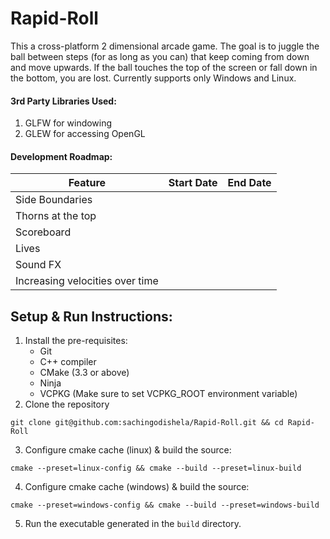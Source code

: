 # Rapid-Roll
This a cross-platform 2 dimensional arcade game. The goal is to juggle the ball between steps (for as long as you can) that keep coming from down and move upwards. If the ball touches the top of the screen or fall down in the bottom, you are lost.
Currently supports only Windows and Linux.
#### 3rd Party Libraries Used:
1. GLFW for windowing
2. GLEW for accessing OpenGL
#### Development Roadmap:
|Feature|Start Date|End Date|
|-|-|-|
|Side Boundaries|||
|Thorns at the top|||
|Scoreboard|||
|Lives|||
|Sound FX|||
|Increasing velocities over time|||
## Setup & Run Instructions:
1. Install the pre-requisites:
	- Git
	- C++ compiler
	- CMake (3.3 or above)
	- Ninja
	- VCPKG (Make sure to set VCPKG_ROOT environment variable)
2. Clone the repository
```
git clone git@github.com:sachingodishela/Rapid-Roll.git && cd Rapid-Roll

```
3. Configure cmake cache (linux) & build the source:
```
cmake --preset=linux-config && cmake --build --preset=linux-build
```

4. Configure cmake cache (windows) & build the source:

```
cmake --preset=windows-config && cmake --build --preset=windows-build
```
5. Run the executable generated in the `build` directory.
